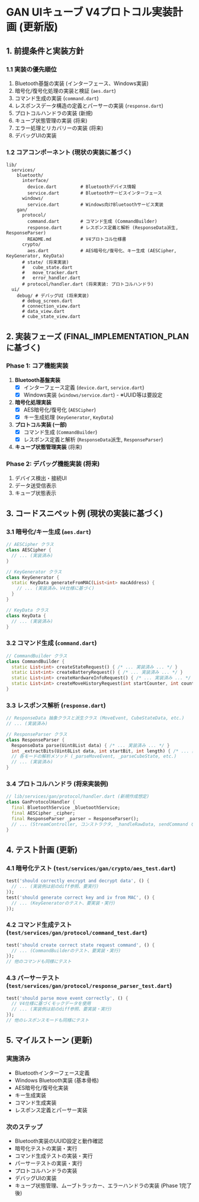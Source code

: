# GAN UIキューブ V4プロトコル実装計画 (更新版)

## 1. 前提条件と実装方針

### 1.1 実装の優先順位
1. Bluetooth基盤の実装 (インターフェース、Windows実装)
2. 暗号化/復号化処理の実装と検証 (`aes.dart`)
3. コマンド生成の実装 (`command.dart`)
4. レスポンスデータ構造の定義とパーサーの実装 (`response.dart`)
5. プロトコルハンドラの実装 (新規)
6. キューブ状態管理の実装 (将来)
7. エラー処理とリカバリーの実装 (将来)
8. デバッグUIの実装

### 1.2 コアコンポーネント (現状の実装に基づく)
```
lib/
  services/
    bluetooth/
      interface/
        device.dart         # Bluetoothデバイス情報
        service.dart        # Bluetoothサービスインターフェース
      windows/
        service.dart        # Windows向けBluetoothサービス実装
    gan/
      protocol/
        command.dart        # コマンド生成 (CommandBuilder)
        response.dart       # レスポンス定義と解析 (ResponseData派生, ResponseParser)
        README.md           # V4プロトコル仕様書
      crypto/
        aes.dart            # AES暗号化/復号化、キー生成 (AESCipher, KeyGenerator, KeyData)
      # state/ (将来実装)
      #   cube_state.dart
      #   move_tracker.dart
      #   error_handler.dart
      # protocol/handler.dart (将来実装: プロトコルハンドラ)
  ui/
    debug/ # デバッグUI (将来実装)
      # debug_screen.dart
      # connection_view.dart
      # data_view.dart
      # cube_state_view.dart
```

## 2. 実装フェーズ (FINAL_IMPLEMENTATION_PLANに基づく)

### Phase 1: コア機能実装
1.  **Bluetooth基盤実装**
    *   [x] インターフェース定義 (`device.dart`, `service.dart`)
    *   [x] Windows実装 (`windows/service.dart`) - ※UUID等は要設定
2.  **暗号化処理実装**
    *   [x] AES暗号化/復号化 (`AESCipher`)
    *   [x] キー生成処理 (`KeyGenerator`, `KeyData`)
3.  **プロトコル実装 (一部)**
    *   [x] コマンド生成 (`CommandBuilder`)
    *   [x] レスポンス定義と解析 (`ResponseData`派生, `ResponseParser`)
4.  **キューブ状態管理実装** (将来)

### Phase 2: デバッグ機能実装 (将来)
1.  デバイス検出・接続UI
2.  データ送受信表示
3.  キューブ状態表示

## 3. コードスニペット例 (現状の実装に基づく)

### 3.1 暗号化/キー生成 (`aes.dart`)
```dart
// AESCipher クラス
class AESCipher {
  // ... (実装済み)
}

// KeyGenerator クラス
class KeyGenerator {
  static KeyData generateFromMAC(List<int> macAddress) {
    // ... (実装済み、V4仕様に基づく)
  }
}

// KeyData クラス
class KeyData {
  // ... (実装済み)
}
```

### 3.2 コマンド生成 (`command.dart`)
```dart
// CommandBuilder クラス
class CommandBuilder {
  static List<int> createStateRequest() { /* ... 実装済み ... */ }
  static List<int> createBatteryRequest() { /* ... 実装済み ... */ }
  static List<int> createHardwareInfoRequest() { /* ... 実装済み ... */ }
  static List<int> createMoveHistoryRequest(int startCounter, int count) { /* ... 実装済み ... */ }
}
```

### 3.3 レスポンス解析 (`response.dart`)
```dart
// ResponseData 抽象クラスと派生クラス (MoveEvent, CubeStateData, etc.)
// ... (実装済み)

// ResponseParser クラス
class ResponseParser {
  ResponseData parse(Uint8List data) { /* ... 実装済み ... */ }
  int _extractBits(Uint8List data, int startBit, int length) { /* ... 実装済み ... */ }
  // 各モードの解析メソッド (_parseMoveEvent, _parseCubeState, etc.)
  // ... (実装済み)
}
```

### 3.4 プロトコルハンドラ (将来実装例)
```dart
// lib/services/gan/protocol/handler.dart (新規作成想定)
class GanProtocolHandler {
  final BluetoothService _bluetoothService;
  final AESCipher _cipher;
  final ResponseParser _parser = ResponseParser();
  // ... (StreamController, コンストラクタ, _handleRawData, sendCommand など)
}
```

## 4. テスト計画 (更新)

### 4.1 暗号化テスト (`test/services/gan/crypto/aes_test.dart`)
```dart
test('should correctly encrypt and decrypt data', () {
  // ... (実装例は前のdiff参照、要実行)
});
test('should generate correct key and iv from MAC', () {
  // ... (KeyGeneratorのテスト、要実装・実行)
});
```

### 4.2 コマンド生成テスト (`test/services/gan/protocol/command_test.dart`)
```dart
test('should create correct state request command', () {
  // ... (CommandBuilderのテスト、要実装・実行)
});
// 他のコマンドも同様にテスト
```

### 4.3 パーサーテスト (`test/services/gan/protocol/response_parser_test.dart`)
```dart
test('should parse move event correctly', () {
  // V4仕様に基づくモックデータを使用
  // ... (実装例は前のdiff参照、要実装・実行)
});
// 他のレスポンスモードも同様にテスト
```

## 5. マイルストーン (更新)

### 実施済み
- Bluetoothインターフェース定義
- Windows Bluetooth実装 (基本骨格)
- AES暗号化/復号化実装
- キー生成実装
- コマンド生成実装
- レスポンス定義とパーサー実装

### 次のステップ
- Bluetooth実装のUUID設定と動作確認
- 暗号化テストの実装・実行
- コマンド生成テストの実装・実行
- パーサーテストの実装・実行
- プロトコルハンドラの実装
- デバッグUIの実装
- キューブ状態管理、ムーブトラッカー、エラーハンドラの実装 (Phase 1完了後)